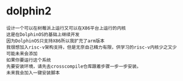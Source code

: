 # dolphin2
    设计一个可以在树莓派上运行又可以在X86平台上运行的内核
    这是在DolphinOS的基础上继续开发
    因为DolphinOS只支持X86所以我扩充了arm版本
    我很想加入risc-v架构支持，但是无奈自己精力有限，供学习的risc-v内核少之又少
    可能未来会添加
    如果你要运行这个系统
    先要安装环境，请先去crosscompile仓库跟着步骤一步一步安装。
    未来我会加入一键安装脚本
